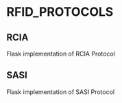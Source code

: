# RFID_PROTOCOLS

## RCIA
Flask implementation of RCIA Protocol

## SASI
Flask implementation of SASI Protocol

